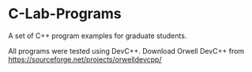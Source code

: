 # C-Lab-Programs
A set of C++ program examples for graduate students.

All programs were tested using DevC++. Download Orwell DevC++ from https://sourceforge.net/projects/orwelldevcpp/
